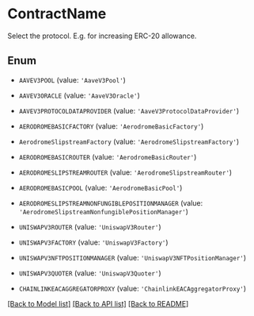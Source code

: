 # ContractName

Select the protocol.  E.g. for increasing ERC-20 allowance.

## Enum

* `AAVEV3POOL` (value: `'AaveV3Pool'`)

* `AAVEV3ORACLE` (value: `'AaveV3Oracle'`)

* `AAVEV3PROTOCOLDATAPROVIDER` (value: `'AaveV3ProtocolDataProvider'`)

* `AERODROMEBASICFACTORY` (value: `'AerodromeBasicFactory'`)

* `AerodromeSlipstreamFactory` (value: `'AerodromeSlipstreamFactory'`)

* `AERODROMEBASICROUTER` (value: `'AerodromeBasicRouter'`)

* `AERODROMESLIPSTREAMROUTER` (value: `'AerodromeSlipstreamRouter'`)

* `AERODROMEBASICPOOL` (value: `'AerodromeBasicPool'`)

* `AERODROMESLIPSTREAMNONFUNGIBLEPOSITIONMANAGER` (value: `'AerodromeSlipstreamNonfungiblePositionManager'`)

* `UNISWAPV3ROUTER` (value: `'UniswapV3Router'`)

* `UNISWAPV3FACTORY` (value: `'UniswapV3Factory'`)

* `UNISWAPV3NFTPOSITIONMANAGER` (value: `'UniswapV3NFTPositionManager'`)

* `UNISWAPV3QUOTER` (value: `'UniswapV3Quoter'`)

* `CHAINLINKEACAGGREGATORPROXY` (value: `'ChainlinkEACAggregatorProxy'`)

[[Back to Model list]](../README.md#documentation-for-models) [[Back to API list]](../README.md#documentation-for-api-endpoints) [[Back to README]](../README.md)


